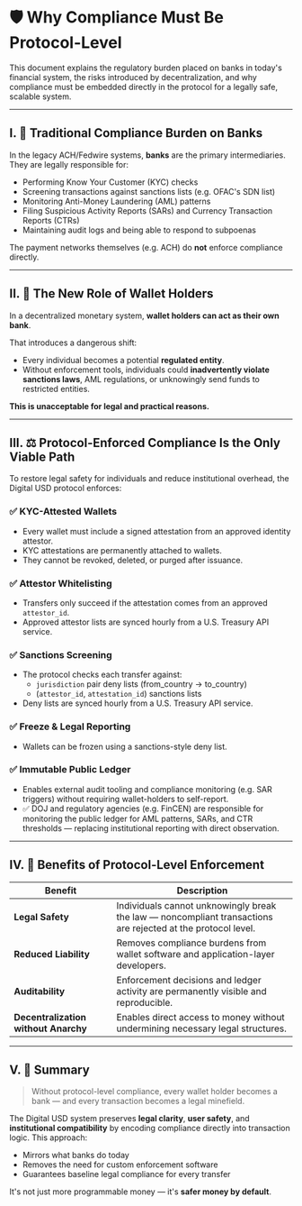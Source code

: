 
# 🛡️ Why Compliance Must Be Protocol-Level

This document explains the regulatory burden placed on banks in today's financial system, the risks introduced by decentralization, and why compliance must be embedded directly in the protocol for a legally safe, scalable system.

---

## I. 🏦 Traditional Compliance Burden on Banks

In the legacy ACH/Fedwire systems, **banks** are the primary intermediaries. They are legally responsible for:

- Performing Know Your Customer (KYC) checks
- Screening transactions against sanctions lists (e.g. OFAC's SDN list)
- Monitoring Anti-Money Laundering (AML) patterns
- Filing Suspicious Activity Reports (SARs) and Currency Transaction Reports (CTRs)
- Maintaining audit logs and being able to respond to subpoenas

The payment networks themselves (e.g. ACH) do **not** enforce compliance directly.

---

## II. 🧍 The New Role of Wallet Holders

In a decentralized monetary system, **wallet holders can act as their own bank**.

That introduces a dangerous shift:
- Every individual becomes a potential **regulated entity**.
- Without enforcement tools, individuals could **inadvertently violate sanctions laws**, AML regulations, or unknowingly send funds to restricted entities.

**This is unacceptable for legal and practical reasons.**

---

## III. ⚖️ Protocol-Enforced Compliance Is the Only Viable Path

To restore legal safety for individuals and reduce institutional overhead, the Digital USD protocol enforces:

### ✅ KYC-Attested Wallets
- Every wallet must include a signed attestation from an approved identity attestor.
- KYC attestations are permanently attached to wallets.
- They cannot be revoked, deleted, or purged after issuance.

### ✅ Attestor Whitelisting
- Transfers only succeed if the attestation comes from an approved `attestor_id`.
- Approved attestor lists are synced hourly from a U.S. Treasury API service.

### ✅ Sanctions Screening
- The protocol checks each transfer against:
  - `jurisdiction` pair deny lists (from_country → to_country)
  - (`attestor_id`, `attestation_id`) sanctions lists
- Deny lists are synced hourly from a U.S. Treasury API service.

### ✅ Freeze & Legal Reporting
- Wallets can be frozen using a sanctions-style deny list.

### ✅ Immutable Public Ledger
- Enables external audit tooling and compliance monitoring (e.g. SAR triggers) without requiring wallet-holders to self-report.
- ✅ DOJ and regulatory agencies (e.g. FinCEN) are responsible for monitoring the public ledger for AML patterns, SARs, and CTR thresholds — replacing institutional reporting with direct observation.


---

## IV. 🧠 Benefits of Protocol-Level Enforcement

| Benefit | Description |
|--------|-------------|
| **Legal Safety** | Individuals cannot unknowingly break the law — noncompliant transactions are rejected at the protocol level. |
| **Reduced Liability** | Removes compliance burdens from wallet software and application-layer developers. |
| **Auditability** | Enforcement decisions and ledger activity are permanently visible and reproducible. |
| **Decentralization without Anarchy** | Enables direct access to money without undermining necessary legal structures. |

---

## V. 🔁 Summary

> Without protocol-level compliance, every wallet holder becomes a bank — and every transaction becomes a legal minefield.

The Digital USD system preserves **legal clarity**, **user safety**, and **institutional compatibility** by encoding compliance directly into transaction logic. This approach:
- Mirrors what banks do today
- Removes the need for custom enforcement software
- Guarantees baseline legal compliance for every transfer

It's not just more programmable money — it's **safer money by default**.


